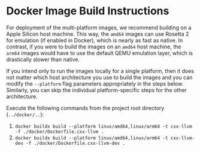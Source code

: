 # Docker Image Build Instructions

For deployment of the multi-platform images, we recommend building on a Apple Silicon host machine. This way, the `amd64` images can use Rosetta 2 for emulation (if enabled in Docker), which is nearly as fast as native. In contrast, if you were to build the images on an `amd64` host machine, the `arm64` images would have to use the default QEMU emulation layer, which is drastically slower than native.

If you intend only to run the images locally for a single platform, then it does not matter which host architecture you use to build the images and you can modify the `--platform` flag parameters appropriately in the steps below. Similarly, you can skip the individual platform-specific steps for the other architecture.

Execute the following commands from the project root directory (`../docker/..`):

1. `docker buildx build --platform linux/amd64,linux/arm64 -t cxx-llvm -f ./docker/Dockerfile.cxx-llvm .`
2. `docker buildx build --platform linux/amd64,linux/arm64 -t cxx-llvm-dev -f ./docker/Dockerfile.cxx-llvm-dev .`
